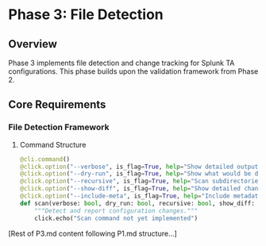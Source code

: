 # Phase 3: File Detection

## Overview

Phase 3 implements file detection and change tracking for Splunk TA configurations. This phase builds upon the validation framework from Phase 2.

## Core Requirements

### File Detection Framework

1. Command Structure

   ```python
   @cli.command()
   @click.option("--verbose", is_flag=True, help="Show detailed output")
   @click.option("--dry-run", is_flag=True, help="Show what would be done without making changes")
   @click.option("--recursive", is_flag=True, help="Scan subdirectories for TAs")
   @click.option("--show-diff", is_flag=True, help="Show detailed changes")
   @click.option("--include-meta", is_flag=True, help="Include metadata file changes")
   def scan(verbose: bool, dry_run: bool, recursive: bool, show_diff: bool, include_meta: bool) -> None:
       """Detect and report configuration changes."""
       click.echo("Scan command not yet implemented")
   ```

[Rest of P3.md content following P1.md structure...]
